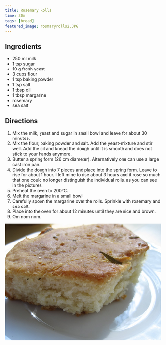 ```yaml
---
title: Rosemary Rolls
time: 30m
tags: [bread]
featured_image: rosmaryrolls2.JPG
---
```


## Ingredients

- 250 ml milk
- 1 tsp sugar
- 10 g fresh yeast
- 3 cups flour
- 1 tsp baking powder
- 1 tsp salt
- 1 tbsp oil
- 1 tbsp margarine
- rosemary
- sea salt

## Directions

1. Mix the milk, yeast and sugar in small bowl and leave for about 30 minutes.
2. Mix the flour, baking powder and salt. Add the yeast-mixture and stir well. Add the oil and knead the dough until it is smooth and does not stick to your hands anymore.
3. Butter a spring form (26 cm diameter). Alternatively one can use a large cast iron pan.
4. Divide the dough into 7 pieces and place into the spring form. Leave to rise for about 1 hour. I left mine to rise about 3 hours and it rose so much that one could no longer distinguish the individual rolls, as you can see in the pictures.
5. Preheat the oven to 200&#176;C.
6. Melt the margarine in a small bowl.
7. Carefully spoon the margarine over the rolls. Sprinkle with rosemary and sea salt.
8. Place into the oven for about 12 minutes until they are nice and brown.
9. Om nom nom.

![](rosmaryrolls.JPG)
